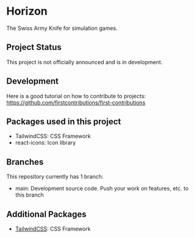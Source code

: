 # Horizon

The Swiss Army Knife for simulation games.

## Project Status

This project is not officially announced and is in development.

## Development

Here is a good tutorial on how to contribute to projects: https://github.com/firstcontributions/first-contributions <br>

## Packages used in this project
- TailwindCSS: CSS Framework
- react-icons: Icon library

## Branches

This repository currently has 1 branch:

- main: Development source code. Push your work on features, etc. to this branch

## Additional Packages
- [TailwindCSS](https://tailwindcss.com/): CSS Framework